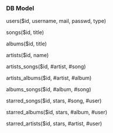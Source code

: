 ### DB Model

users($id, username, mail, passwd, type)

songs($id, title)

albums($id, title)

artists($id, name)

artists_songs($id, #artist, #song)

artists_albums($id, #artist, #album)

albums_songs($id, #album, #song)

starred_songs($id, stars, #song, #user)

starred_albums($id, stars, #album, #user)

starred_artists($id, stars, #artist, #user)
